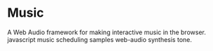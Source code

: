 # Music
A Web Audio framework for making interactive music in the browser. javascript music scheduling samples web-audio synthesis tone.
